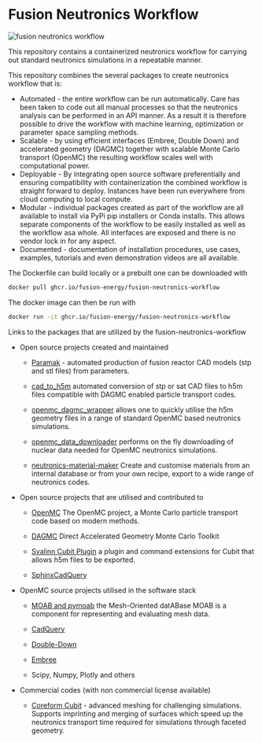 # Fusion Neutronics Workflow

![fusion neutronics workflow](https://user-images.githubusercontent.com/8583900/141475216-6876964f-0471-49ed-aa9d-b3000f2cb719.png)

This repository contains a containerized neutronics workflow for carrying out
standard neutronics simulations in a repeatable manner.

This repository combines the several packages to create neutronics workflow
that is:

- Automated - the entire workflow can be run automatically. Care has been taken
    to code out all manual processes so that the neutronics analysis can be
    performed in an API manner. As a result it is therefore possible to drive
    the workflow with machine learning, optimization or parameter space sampling methods.
- Scalable - by using efficient interfaces (Embree, Double Down) and
    accelerated geometry (DAGMC) together with scalable Monte Carlo transport
    (OpenMC) the resulting workflow scales well with computational power.
- Deployable - By integrating open source software preferentially and ensuring
    compatibility with containerization the combined workflow is straight
    forward to deploy. Instances have been run everywhere from cloud computing
    to local compute.
- Modular - individual packages created as part of the workflow are all
    available to install via PyPi pip installers or Conda installs. This allows
    separate components of the workflow to be easily installed as well as the
    workflow asa  whole. All interfaces are exposed and there is no vendor lock
    in for any aspect.
- Documented - documentation of installation procedures, use cases, examples,
    tutorials and even demonstration videos are all available.

The Dockerfile can build locally or a prebuilt one can be downloaded with
```bash
docker pull ghcr.io/fusion-energy/fusion-neutronics-workflow
```

The docker image can then be run with
```bash
docker run -it ghcr.io/fusion-energy/fusion-neutronics-workflow
```

Links to the packages that are utilized by the fusion-neutronics-workflow

<!--TODO * `stl_to_h5m <https://github.com/fusion-energy/stl_to_h5m) allows automated conversion of stl files to h5m files compatible with DAGMC enabled neutronics codes. -->

* Open source projects created and maintained

    * [Paramak](https://github.com/fusion-energy/openmc_data_downloader) -
    automated production of fusion reactor CAD models (stp and stl files) from
    parameters.

    * [cad_to_h5m](https://github.com/fusion-energy/cad_to_h5m) automated
    conversion of stp or sat CAD files to h5m files compatible with DAGMC
    enabled particle transport codes.

    * [openmc_dagmc_wrapper](https://github.com/fusion-energy/openmc-dagmc-wrapper)
    allows one to quickly utilise the h5m geometry files in a range of
    standard OpenMC based neutronics simulations.

    * [openmc_data_downloader](https://github.com/openmc-data-storage/openmc_data_downloader) performs on the fly downloading of nuclear data
    needed for OpenMC neutronics simulations.

    * [neutronics-material-maker](https://github.com/fusion-energy/neutronics_material_maker)
    Create and customise materials from an internal database or from your own
    recipe, export to a wide range of neutronics codes.


* Open source projects that are utilised and contributed to

    * [OpenMC](https://github.com/openmc-dev/openmc) The OpenMC project, a
    Monte Carlo particle transport code based on modern methods.

    * [DAGMC](https://github.com/svalinn/DAGMC) Direct Accelerated Geometry
    Monte Carlo Toolkit 

    * [Svalinn Cubit Plugin](https://github.com/svalinn/Cubit-plugin/) a plugin
    and command extensions for Cubit that allows h5m files to be exported.

    * [SphinxCadQuery](https://github.com/CadQuery/sphinxcadquery)


* OpenMC source projects utilised in the software stack

    * [MOAB and pymoab](https://github.com/svalinn/Cubit-plugin/) the
      Mesh-Oriented datABase MOAB is a component for representing and evaluating
      mesh data.

    * [CadQuery](https://github.com/cadquery/cadquery)

    * [Double-Down](https://github.com/pshriwise/double-down)

    * [Embree](https://github.com/embree/embree)
    
    * Scipy, Numpy, Plotly and others


* Commercial codes (with non commercial license available)

    * [Coreform Cubit](https://github.com/svalinn/Cubit-plugin/) - advanced
    meshing for challenging simulations. Supports imprinting and merging of
    surfaces which speed up the neutronics transport time required for
    simulations through faceted geometry.
